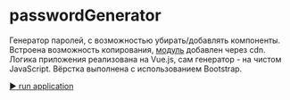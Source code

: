 # passwordGenerator
Генератор паролей, с возможностью убирать/добавлять компоненты. Встроена возможность копирования, [модуль](https://www.npmjs.com/package/copy-js) добавлен через cdn. Логика приложения реализована на Vue.js, сам генератор - на чистом JavaScript. Вёрстка выполнена с использованием Bootstrap. 

[:arrow_forward: run application](https://akim-boyarin.github.io/passwordGenerator/)
